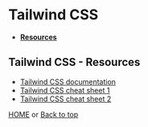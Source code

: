 # Tailwind CSS

- [**Resources**](#tailwind-css---resources)

## Tailwind CSS - Resources

- [Tailwind CSS documentation](https://tailwindcss.com/docs)
- [Tailwind CSS cheat sheet 1](https://umeshmk.github.io/Tailwindcss-cheatsheet/)
- [Tailwind CSS cheat sheet 2](https://nerdcave.com/tailwind-cheat-sheet)

[HOME](https://github.com/Stratis-Dermanoutsos/Full-Stack-2021#full-stack-roadmap-2021) or [Back to top](#tailwind-css)
